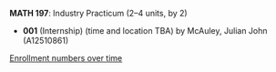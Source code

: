 **MATH 197**: Industry Practicum (2–4 units, by 2)

- **001** (Internship) (time and location TBA) by McAuley, Julian John (A12510861)

[Enrollment numbers over time](./MATH197.tsv)
